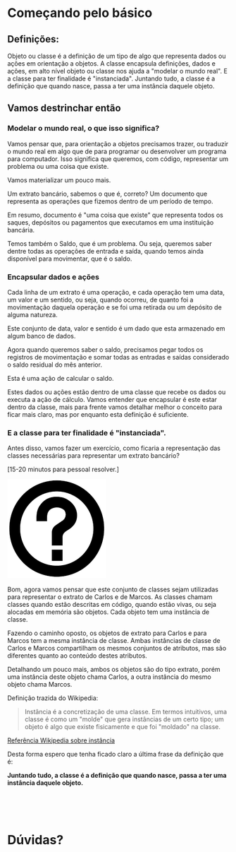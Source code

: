 # Começando pelo básico

## Definições:

Objeto ou classe é a definição de um tipo de algo que representa dados ou ações em orientação a objetos.
A classe encapsula definições, dados e ações, em alto nível objeto ou classe nos ajuda a "modelar o mundo real".
E a classe para ter finalidade é "instanciada".
Juntando tudo, a classe é a definição que quando nasce, passa a ter uma instância daquele objeto.

## Vamos destrinchar então

### Modelar o mundo real, o que isso significa?

Vamos pensar que, para orientação a objetos precisamos trazer, ou traduzir o mundo real em algo que de para programar ou desenvolver um programa para computador.
Isso significa que queremos, com código, representar um problema ou uma coisa que existe.

Vamos materializar um pouco mais.

Um extrato bancário, sabemos o que é, correto? Um documento que representa as operações que fizemos dentro de um período de tempo.

Em resumo, documento é "uma coisa que existe" que representa todos os saques, depósitos ou pagamentos que executamos em uma instituição bancária.

Temos também o Saldo, que é um problema. 
Ou seja, queremos saber dentre todas as operações de entrada e saída, quando temos ainda disponível para movimentar, que é o saldo.

### Encapsular dados e ações

Cada linha de um extrato é uma operação, e cada operação tem uma data, um valor e um sentido, ou seja, quando ocorreu, de quanto foi a movimentação daquela operação e se foi uma retirada ou um depósito de alguma natureza.

Este conjunto de data, valor e sentido é um dado que esta armazenado em algum banco de dados.

Agora quando queremos saber o saldo, precisamos pegar todos os registros de movimentação e somar todas as entradas e saídas considerado o saldo residual do mês anterior.

Esta é uma ação de calcular o saldo.

Estes dados ou ações estão dentro de uma classe que recebe os dados ou executa a ação de cálculo.
Vamos entender que encapsular é este estar dentro da classe, mais para frente vamos detalhar melhor o conceito para ficar mais claro, mas por enquanto esta definição é suficiente.

### E a classe para ter finalidade é "instanciada".

Antes disso, vamos fazer um exercício, como ficaria a representação das classes necessárias para representar um extrato bancário?

[15-20 minutos para pessoal resolver.]

![instancia](../assets/instancia-0.png) 


Bom, agora vamos pensar que este conjunto de classes sejam utilizadas para representar o extrato de Carlos e de Marcos. As classes chamam classes quando estão descritas em código, quando estão vivas, ou seja alocadas em memória são objetos. Cada objeto tem uma instância de classe.

Fazendo o caminho oposto, os objetos de extrato para Carlos e para Marcos tem a mesma instância de classe. Ambas instâncias de classe de Carlos e Marcos compartilham os mesmos conjuntos de atributos, mas são diferentes quanto ao conteúdo destes atributos.

Detalhando um pouco mais, ambos os objetos são do tipo extrato, porém uma instância deste objeto chama Carlos, a outra instância do mesmo objeto chama Marcos.

Definição trazida do Wikipedia:

> Instância é a concretização de uma classe. Em termos intuitivos, uma classe é como um "molde" que gera instâncias de um certo tipo; um objeto é algo que existe fisicamente e que foi "moldado" na classe.

<a href="https://pt.wikipedia.org/wiki/Inst%C3%A2ncia_(ci%C3%AAncia_da_computa%C3%A7%C3%A3o)#:~:text=Em%20programa%C3%A7%C3%A3o%20orientada%20a%20objetos,igualmente%20usada%20da%20mesma%20forma.">Referência Wikipedia sobre instância</a>

Desta forma espero que tenha ficado claro a última frase da definição que é:

**Juntando tudo, a classe é a definição que quando nasce, passa a ter uma instância daquele objeto.**

</br></br></br>
# Dúvidas?
